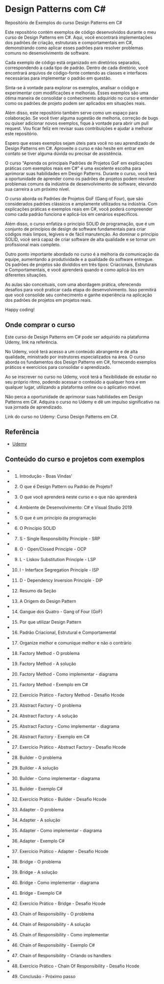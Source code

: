 # Design Patterns com C#

Repositório de Exemplos do curso Design Patterns em C#

Este repositório contém exemplos de código desenvolvidos durante o meu curso de Design Patterns em C#. Aqui, você encontrará implementações dos padrões de criação, estruturais e comportamentais em C#, demonstrando como aplicar esses padrões para resolver problemas comuns no desenvolvimento de software.

Cada exemplo de código está organizado em diretórios separados, correspondendo a cada tipo de padrão. Dentro de cada diretório, você encontrará arquivos de código-fonte contendo as classes e interfaces necessárias para implementar o padrão em questão.

Sinta-se à vontade para explorar os exemplos, analisar o código e experimentar com modificações e melhorias. Esses exemplos são uma ótima maneira de consolidar o conhecimento adquirido no curso e entender como os padrões de projeto podem ser aplicados em situações reais.

Além disso, este repositório também serve como um espaço para colaboração. Se você tiver alguma sugestão de melhoria, correção de bugs ou quiser adicionar novos exemplos, fique à vontade para abrir um pull request. Vou ficar feliz em revisar suas contribuições e ajudar a melhorar este repositório.

Espero que esses exemplos sejam úteis para você no seu aprendizado de Design Patterns em C#. Aproveite o curso e não hesite em entrar em contato se tiver alguma dúvida ou precisar de assistência.

O curso "Aprenda os principais Padrões de Projetos GoF em explicações práticas com exemplos reais em C#" é uma excelente escolha para aprimorar suas habilidades em Design Patterns. Durante o curso, você terá a oportunidade de aprender como os padrões de projetos podem resolver problemas comuns da indústria de desenvolvimento de software, elevando sua carreira a um próximo nível.

O curso aborda os Padrões de Projetos GoF (Gang of Four), que são considerados padrões clássicos e amplamente utilizados na indústria. Com explicações práticas e exemplos reais em C#, você poderá compreender como cada padrão funciona e aplicá-los em cenários específicos.

Além disso, o curso enfatiza o princípio SOLID de programação, que é um conjunto de princípios de design de software fundamentais para criar códigos mais limpos, legíveis e de fácil manutenção. Ao dominar o princípio SOLID, você será capaz de criar software de alta qualidade e se tornar um profissional mais completo.

Outro ponto importante abordado no curso é a melhoria da comunicação da equipe, aumentando a produtividade e a qualidade do software entregue. Os padrões de projetos são divididos em três tipos: Criacionais, Estruturais e Comportamentais, e você aprenderá quando e como aplicá-los em diferentes situações.

As aulas são conceituais, com uma abordagem prática, oferecendo desafios para você praticar cada etapa do desenvolvimento. Isso permitirá que você consolide seu conhecimento e ganhe experiência na aplicação dos padrões de projetos em projetos reais.

Happy coding!


## Onde comprar o curso

Este curso de Design Patterns em C# pode ser adquirido na plataforma Udemy, link na referência.

No Udemy, você terá acesso a um conteúdo abrangente e de alta qualidade, ministrado por instrutores especializados na área. O curso aborda os fundamentos dos Design Patterns em C#, fornecendo exemplos práticos e exercícios para consolidar o aprendizado.

Ao se inscrever no curso no Udemy, você terá a flexibilidade de estudar no seu próprio ritmo, podendo acessar o conteúdo a qualquer hora e em qualquer lugar, utilizando a plataforma online ou o aplicativo móvel.

Não perca a oportunidade de aprimorar suas habilidades em Design Patterns em C#. Adquira o curso no Udemy e dê um impulso significativo na sua jornada de aprendizado.

Link do curso no Udemy: Curso Design Patterns em C#.

## Referência

 - [Udemy](https://www.udemy.com/course/curso-design-patterns-csharp/)


## Conteúdo do curso e projetos com exemplos

- 1. Introdução - Boas Vindas'
- 2. O que é Design Pattern ou Padrão de Projeto?
- 3. O que você aprenderá neste curso e o que não aprenderá
- 4. Ambiente de Desenvolvimento: C# e Visual Studio 2019
- 5. O que é um princípio da programação
- 6. O Princípio SOLID
- 7. S - Single Responsibility Principle - SRP
- 8. O - Open/Closed Principle - OCP
- 9. L - Liskov Substitution Principle - LSP
- 10. I - Interface Segregation Principle - ISP
- 11. D - Dependency Inversion Principle - DIP
- 12. Resumo da Seção
- 13. A Origem do Design Pattern
- 14. Gangue dos Quatro - Gang of Four (GoF)
- 15. Por que utilizar Design Pattern
- 16. Padrão Criacional, Estrutural e Comportamental
- 17. Organize melhor e comunique melhor e não o contrário
- 18. Factory Method - O problema
- 19. Factory Method - A solução
- 20. Factory Method - Como implementar - diagrama
- 21. Factory Method - Exemplo em C#
- 22. Exercício Prático - Factory Method - Desafio Hcode
- 23. Abstract Factory - O problema
- 24. Abstract Factory - A solução
- 25. Abstract Factory - Como implementar - diagrama
- 26. Abstract Factory - Exemplo em C#
- 27. Exercício Prático - Abstract Factory - Desafio Hcode
- 28. Builder - O problema
- 29. Builder - A solução
- 30. Builder - Como implementar - diagrama
- 31. Builder - Exemplo C#
- 32. Exercício Prático - Builder - Desafio Hcode
- 33. Adapter - O problema
- 34. Adapter - A solução
- 35. Adapter - Como implementar - diagrama
- 36. Adapter - Exemplo C#
- 37. Exercício Prático - Adapter - Desafio Hcode
- 38. Bridge - O problema
- 39. Bridge - A solução
- 40. Bridge - Como implementar - diagrama
- 41. Bridge - Exemplo C#
- 42. Exercício Prático - Bridge - Desafio Hcode
- 43. Chain of Responsibility - O problema
- 44. Chain of Responsibility - A solução
- 45. Chain of Responsibility - Como implementar
- 46. Chain of Responsibility - Exemplo C#
- 47. Chain of Responsibility - Criando os handlers
- 48. Exercício Prático - Chain Of Responsibility - Desafio Hcode
- 49. Conclusão - Próximo passo